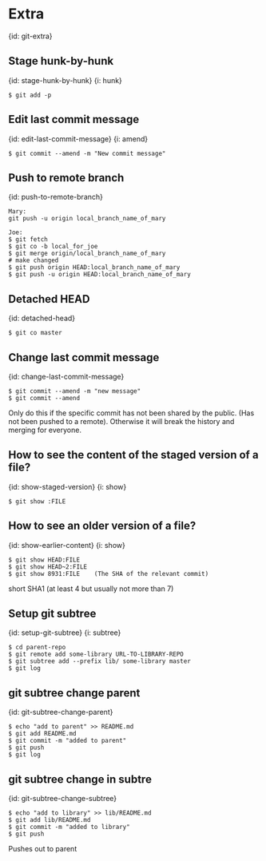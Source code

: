 # Extra
{id: git-extra}

## Stage hunk-by-hunk
{id: stage-hunk-by-hunk}
{i: hunk}

```
$ git add -p
```


## Edit last commit message
{id: edit-last-commit-message}
{i: amend}

```
$ git commit --amend -m "New commit message"
```


## Push to remote branch
{id: push-to-remote-branch}

```
Mary:
git push -u origin local_branch_name_of_mary

Joe:
$ git fetch
$ git co -b local_for_joe
$ git merge origin/local_branch_name_of_mary
# make changed
$ git push origin HEAD:local_branch_name_of_mary
$ git push -u origin HEAD:local_branch_name_of_mary
```


## Detached HEAD
{id: detached-head}

```
$ git co master
```



## Change last commit message
{id: change-last-commit-message}

```
$ git commit --amend -m "new message"
$ git commit --amend
```


Only do this if the specific commit has not been shared by the public. (Has not been pushed to a remote).
Otherwise it will break the history and merging for everyone.





## How to see the content of the staged version of a file?
{id: show-staged-version}
{i: show}

```
$ git show :FILE
```


## How to see an older version of a file?
{id: show-earlier-content}
{i: show}

```
$ git show HEAD:FILE
$ git show HEAD~2:FILE
$ git show 8931:FILE    (The SHA of the relevant commit)
```


short SHA1 (at least 4 but usually not more than 7)





## Setup git subtree
{id: setup-git-subtree}
{i: subtree}

```
$ cd parent-repo
$ git remote add some-library URL-TO-LIBRARY-REPO
$ git subtree add --prefix lib/ some-library master
$ git log
```


## git subtree change parent
{id: git-subtree-change-parent}

```
$ echo "add to parent" >> README.md
$ git add README.md
$ git commit -m "added to parent"
$ git push
$ git log
```



## git subtree change in subtre
{id: git-subtree-change-subtree}

```
$ echo "add to library" >> lib/README.md
$ git add lib/README.md
$ git commit -m "added to library"
$ git push
```

Pushes out to parent






